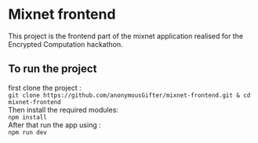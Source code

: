 # Mixnet frontend
This project is the frontend part of the mixnet application realised for the Encrypted Computation hackathon.
## To run the project
first clone the project : \
```git clone https://github.com/anonymousGifter/mixnet-frontend.git & cd mixnet-frontend```\
Then install the required modules: \
```npm install ``` \
After that run the app using : \
```npm run dev ```